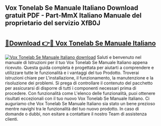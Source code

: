 ## Vox Tonelab Se Manuale Italiano Download gratuit PDF - Part-MmX Italiano Manuale del proprietario del servizio XfB0J

# <h2><a href="http://dfb51y0.blite.top/?on=Vox+Tonelab+Se+Manuale+Italiano">🔗Download 👉🔴 Vox Tonelab Se Manuale Italiano</a></h2>

[![Vox Tonelab Se Manuale Italiano download](https://i.imgur.com/lujVjoI.png)](http://dfb51y0.blite.top/?on=Vox+Tonelab+Se+Manuale+Italiano)
Saluti e benvenuto nel manuale di Istruzioni per il tuo Vox Tonelab Se Manuale Italiano appena ricevuto. Questa guida completa è progettata per aiutarti a comprendere e utilizzare tutte le funzionalità e i vantaggi del tuo Prodotto. Troverai istruzioni chiare per L'installazione, il funzionamento, la manutenzione e la risoluzione dei problemi. Si prega di controllare il contenuto del pacchetto per assicurarsi di disporre di tutti i componenti necessari prima di procedere. Con funzionalità come L'elenco delle funzionalità, puoi ottenere risultati eccezionali con il tuo nuovo Vox Tonelab Se Manuale Italiano. Ci auguriamo che Vox Tonelab Se Manuale Italiano sia stato un bene prezioso mentre navighi tra le funzionalità del tuo nuovo prodotto. In caso di domande o dubbi, non esitare a contattare il nostro Team di assistenza clienti.

